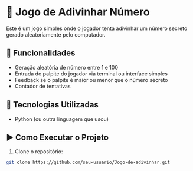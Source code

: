 # 🎲 Jogo de Adivinhar Número

Este é um jogo simples onde o jogador tenta adivinhar um número secreto gerado aleatoriamente pelo computador.

## 🚀 Funcionalidades

- Geração aleatória de número entre 1 e 100
- Entrada do palpite do jogador via terminal ou interface simples
- Feedback se o palpite é maior ou menor que o número secreto
- Contador de tentativas

## 🧰 Tecnologias Utilizadas

- Python (ou outra linguagem que usou)

## ▶️ Como Executar o Projeto

1. Clone o repositório:
```bash
git clone https://github.com/seu-usuario/Jogo-de-adivinhar.git
